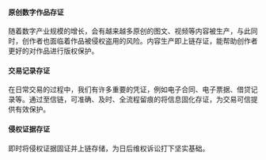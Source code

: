 


#### 原创数字作品存证
随着数字产业规模的增长，会有越来越多原创的图文、视频等内容被生产，与此同时，创作者也面临着作品被侵权盗用的风险。内容生产即上链存证，能帮助创作者更好的对作品进行版权保护。

#### 交易记录存证
在日常交易的过程中，我们有许多重要的凭证，例如电子合同、电子票据、借贷记录等。通过至信链，可准确、及时、全流程留痕的将信息固化存证，为交易可信提供有效保护。

#### 侵权证据存证
即时将侵权证据固证并上链存储，为日后维权诉讼打下坚实基础。
